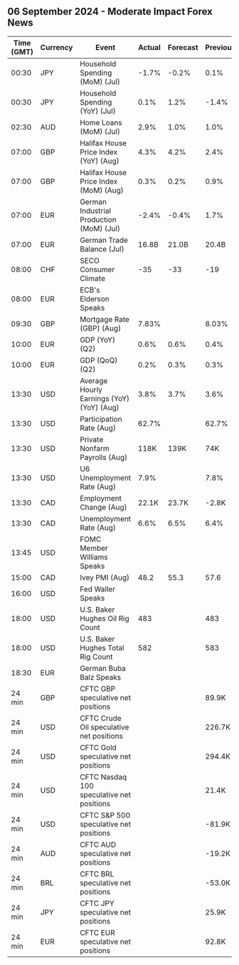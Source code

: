 ## 06 September 2024 - Moderate Impact Forex News

| Time (GMT) | Currency | Event | Actual | Forecast | Previous |
|------|----------|-------|--------|----------|----------|
| 00:30 | JPY | Household Spending (MoM) (Jul) | -1.7% | -0.2% | 0.1% |
| 00:30 | JPY | Household Spending (YoY) (Jul) | 0.1% | 1.2% | -1.4% |
| 02:30 | AUD | Home Loans (MoM) (Jul) | 2.9% | 1.0% | 1.0% |
| 07:00 | GBP | Halifax House Price Index (YoY) (Aug) | 4.3% | 4.2% | 2.4% |
| 07:00 | GBP | Halifax House Price Index (MoM) (Aug) | 0.3% | 0.2% | 0.9% |
| 07:00 | EUR | German Industrial Production (MoM) (Jul) | -2.4% | -0.4% | 1.7% |
| 07:00 | EUR | German Trade Balance (Jul) | 16.8B | 21.0B | 20.4B |
| 08:00 | CHF | SECO Consumer Climate | -35 | -33 | -19 |
| 08:00 | EUR | ECB's Elderson Speaks |  |  |  |
| 09:30 | GBP | Mortgage Rate (GBP) (Aug) | 7.83% |  | 8.03% |
| 10:00 | EUR | GDP (YoY) (Q2) | 0.6% | 0.6% | 0.4% |
| 10:00 | EUR | GDP (QoQ) (Q2) | 0.2% | 0.3% | 0.3% |
| 13:30 | USD | Average Hourly Earnings (YoY) (YoY) (Aug) | 3.8% | 3.7% | 3.6% |
| 13:30 | USD | Participation Rate (Aug) | 62.7% |  | 62.7% |
| 13:30 | USD | Private Nonfarm Payrolls (Aug) | 118K | 139K | 74K |
| 13:30 | USD | U6 Unemployment Rate (Aug) | 7.9% |  | 7.8% |
| 13:30 | CAD | Employment Change (Aug) | 22.1K | 23.7K | -2.8K |
| 13:30 | CAD | Unemployment Rate (Aug) | 6.6% | 6.5% | 6.4% |
| 13:45 | USD | FOMC Member Williams Speaks |  |  |  |
| 15:00 | CAD | Ivey PMI (Aug) | 48.2 | 55.3 | 57.6 |
| 16:00 | USD | Fed Waller Speaks |  |  |  |
| 18:00 | USD | U.S. Baker Hughes Oil Rig Count | 483 |  | 483 |
| 18:00 | USD | U.S. Baker Hughes Total Rig Count | 582 |  | 583 |
| 18:30 | EUR | German Buba Balz Speaks |  |  |  |
| 24 min | GBP | CFTC GBP speculative net positions |  |  | 89.9K |
| 24 min | USD | CFTC Crude Oil speculative net positions |  |  | 226.7K |
| 24 min | USD | CFTC Gold speculative net positions |  |  | 294.4K |
| 24 min | USD | CFTC Nasdaq 100 speculative net positions |  |  | 21.4K |
| 24 min | USD | CFTC S&P 500 speculative net positions |  |  | -81.9K |
| 24 min | AUD | CFTC AUD speculative net positions |  |  | -19.2K |
| 24 min | BRL | CFTC BRL speculative net positions |  |  | -53.0K |
| 24 min | JPY | CFTC JPY speculative net positions |  |  | 25.9K |
| 24 min | EUR | CFTC EUR speculative net positions |  |  | 92.8K |
